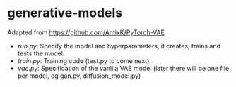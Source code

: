 # generative-models
Adapted from https://github.com/AntixK/PyTorch-VAE

- *run.py*: Specify the model and hyperparameters, it creates, trains and tests the model.
- *train.py*: Training code (test.py to come next)
- *vae.py*: Specification of the vanilla VAE model (later there will be one file per model, eg gan.py, diffusion_model.py)
